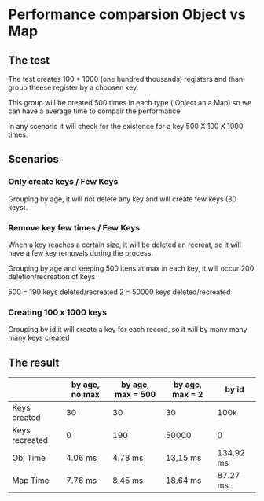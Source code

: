 # Performance comparsion Object vs Map

## The test

The test creates 100 \* 1000 (one hundred thousands) registers and than group theese register by a choosen key.

This group will be created 500 times in each type ( Object an a Map) so we can have a average time to compair the performance

In any scenario it will check for the existence for a key 500 X 100 X 1000 times.

## Scenarios

### Only create keys / Few Keys

Grouping by age, it will not delete any key and will create few keys (30 keys).

### Remove key few times / Few Keys

When a key reaches a certain size, it will be deleted an recreat, so it will have a few key removals during the process.

Grouping by age and keeping 500 itens at max in each key, it will occur 200 deletion/recreation of keys

500 = 190 keys deleted/recreated
2 = 50000 keys deleted/recreated

### Creating 100 x 1000 keys

Grouping by id it will create a key for each record, so it will by many many many keys created

## The result

|                | by age, no max | by age, max = 500 | by age, max = 2 | by id     |
| -------------- | -------------- | ----------------- | --------------- | --------- |
| Keys created   | 30             | 30                | 30              | 100k      |
| Keys recreated | 0              | 190               | 50000           | 0         |
| Obj Time       | 4.06 ms        | 4.78 ms           | 13,15 ms        | 134.92 ms |
| Map Time       | 7.76 ms        | 8.45 ms           | 18.64 ms        | 87.27 ms  |
